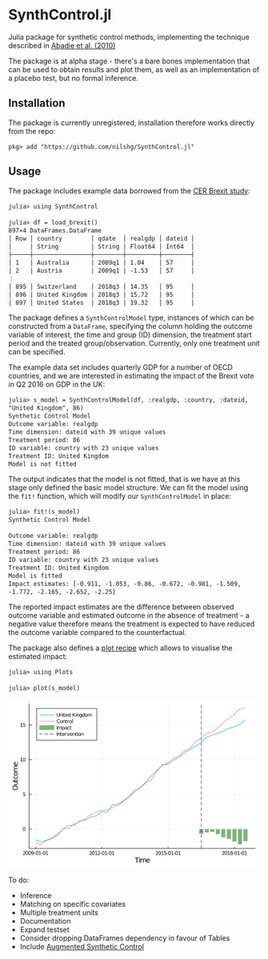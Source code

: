 # SynthControl.jl
Julia package for synthetic control methods, implementing the technique described in [Abadie et al. (2010)](https://economics.mit.edu/files/11859)

The package is at alpha stage - there's a bare bones implementation that can be used to obtain results and plot them, as well as an implementation of a placebo test, but no formal inference.

## Installation

The package is currently unregistered, installation therefore works directly
from the repo:

```
pkg> add "https://github.com/nilshg/SynthControl.jl"
```

## Usage

The package includes example data borrowed from the [CER Brexit study](
  https://www.cer.eu/insights/cost-brexit-june-2018):

```
julia> using SynthControl

julia> df = load_brexit()
897×4 DataFrames.DataFrame
│ Row │ country        │ qdate  │ realgdp │ dateid │
│     │ String         │ String │ Float64 │ Int64  │
├─────┼────────────────┼────────┼─────────┼────────┤
│ 1   │ Australia      │ 2009q1 │ 1.04    │ 57     │
│ 2   │ Austria        │ 2009q1 │ -1.53   │ 57     │
⋮
│ 895 │ Switzerland    │ 2018q3 │ 14.35   │ 95     │
│ 896 │ United Kingdom │ 2018q3 │ 15.72   │ 95     │
│ 897 │ United States  │ 2018q3 │ 19.32   │ 95     │
```

The package defines a `SynthControlModel` type, instances of which can be constructed
from a `DataFrame`, specifying the column holding the outcome variable of interest,
the time and group (ID) dimension, the treatment start period and the treated
group/observation. Currently, only one treatment unit can be specified.

The example data set includes quarterly GDP for a number of OECD countries, and
we are interested in estimating the impact of the Brexit vote in Q2 2016 on GDP
in the UK:

```
julia> s_model = SynthControlModel(df, :realgdp, :country, :dateid, "United Kingdom", 86)
Synthetic Control Model
Outcome variable: realgdp
Time dimension: dateid with 39 unique values
Treatment period: 86
ID variable: country with 23 unique values
Treatment ID: United Kingdom
Model is not fitted
```

The output indicates that the model is not fitted, that is we have at this stage
only defined the basic model structure. We can fit the model using the `fit!`
function, which will modify our `SynthControlModel` in place:

```
julia> fit!(s_model)
Synthetic Control Model

Outcome variable: realgdp
Time dimension: dateid with 39 unique values
Treatment period: 86
ID variable: country with 23 unique values
Treatment ID: United Kingdom
Model is fitted
Impact estimates: [-0.911, -1.053, -0.86, -0.672, -0.981, -1.509, -1.772, -2.165, -2.652, -2.25]
```

The reported impact estimates are the difference between observed outcome variable
and estimated outcome in the absence of treatment - a negative value therefore means
the treatment is expected to have reduced the outcome variable compared to the
counterfactual.

The package also defines a [plot recipe](https://github.com/JuliaPlots/RecipesBase.jl)
which allows to visualise the estimated impact:

```
julia> using Plots

julia> plot(s_model)
```
![Sample output](synthcontrol.PNG)

To do:
* Inference
* Matching on specific covariates
* Multiple treatment units
* Documentation
* Expand testset 
* Consider dropping DataFrames dependency in favour of Tables
* Include [Augmented Synthetic Control](https://eml.berkeley.edu/~jrothst/workingpapers/BMFR_Synth_Nov_2018.pdf)
